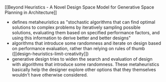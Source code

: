 [[Beyond Heuristics - A Novel Design Space Model for Generative Space Planning in Architecture]]
 - defines metaheuristics as "stochastic algorithms that can find optimal solutions to complex problems by iteratively sampling possible solutions, evaluating them based on specified performance factors, and using this information to derive better and better designs"
 - algorithms that introduce some randomness and iterate on design based on performance evaluation, rather than relying on rules of thumb ([[design-heuristics-limit-creativity]])
 - generative design tries to widen the search and evaluation of design with algorithms that introduce some randomness. These metaheuristics basically help the designer explore other options that they themselves wouldn't have otherwise considered.